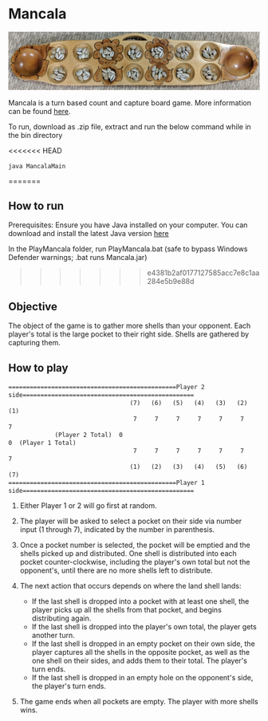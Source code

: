 # Mancala

![Mancala Board](https://github.com/csbolivar1/Mancala/blob/master/Images/MancalaBoard.jpg)

Mancala is a turn based count and capture board game. More information can be found [here](https://en.wikipedia.org/wiki/Mancala "Mancala Wiki").

To run, download as .zip file, extract and run the below command while in the bin directory

<<<<<<< HEAD
```
java MancalaMain
```
=======
## How to run

Prerequisites: Ensure you have Java installed on your computer. You can download and install the latest Java version [here](https://www.java.com/download/ie_manual.jsp)

In the PlayMancala folder, run PlayMancala.bat (safe to bypass Windows Defender warnings; .bat runs Mancala.jar)

>>>>>>> e4381b2af0177127585acc7e8c1aa284e5b9e88d
## Objective
The object of the game is to gather more shells than your opponent. Each player's total is the large pocket to their right side. 
Shells are gathered by capturing them.

## How to play 
```
===============================================Player 2 side================================================
                                  (7)   (6)   (5)   (4)   (3)   (2)   (1)                              
                                   7     7     7     7     7     7     7
             (Player 2 Total)  0                                            0  (Player 1 Total)
                                   7     7     7     7     7     7     7
                                  (1)   (2)   (3)   (4)   (5)   (6)   (7)
===============================================Player 1 side================================================
```
1. Either Player 1 or 2 will go first at random.

2. The player will be asked to select a pocket on their side via number input (1 through 7), indicated by the number in parenthesis.

3. Once a pocket number is selected, the pocket will be emptied and the shells picked up and distributed. One shell is distributed into each pocket counter-clockwise, including the player's own total but not the opponent's, until there are no more shells left to distribute.

4. The next action that occurs depends on where the land shell lands: 

    * If the last shell is dropped into a pocket with at least one shell, the player picks up all the shells from that pocket, and begins distributing again.
	* If the last shell is dropped into the player's own total, the player gets another turn.
	* If the last shell is dropped in an empty pocket on their own side, the player captures all the shells in the opposite pocket, as well as the one shell on their sides, and adds them to their total. The player's turn ends.
	* If the last shell is dropped in an empty hole on the opponent's side, the player's turn ends.
	
4. The game ends when all pockets are empty. The player with more shells wins.
